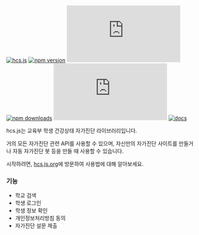 [![hcs.js](https://i.imgur.com/1vyc4eU.png)](https://hcs.js.org)
[![npm version](https://img.shields.io/npm/v/hcs.js.svg?style=for-the-badge)](https://www.npmjs.org/package/hcs.js) [![install size](https://img.shields.io/bundlephobia/min/hcs.js?style=for-the-badge)](https://packagephobia.com/result?p=hcs.js) [![npm downloads](https://img.shields.io/npm/dm/hcs.js.svg?style=for-the-badge)](http://npm-stat.com/charts.html?package=hcs.js) [![license](https://img.shields.io/github/license/kimcore/hcs.js?style=for-the-badge)](https://github.com/kimcore/hcs.js/blob/master/LICENSE) [![docs](https://img.shields.io/static/v1?label=docs&message=hcs.js.org&color=06beb6&style=for-the-badge)](https://hcs.js.org)

hcs.js는 교육부 학생 건강상태 자가진단 라이브러리입니다.

거의 모든 자가진단 관련 API를 사용할 수 있으며, 자신만의 자가진단 사이트를 만들거나 자동 자가진단 봇 등을 만들 때 사용할 수 있습니다.

시작하려면, [hcs.js.org](https://hcs.js.org)에 방문하여 사용법에 대해 알아보세요.

### 기능
- 학교 검색
- 학생 로그인
- 학생 정보 확인
- 개인정보처리방침 동의
- 자가진단 설문 제출
